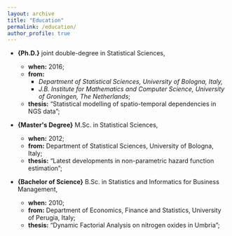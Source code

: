 ```yaml
---
layout: archive
title: "Education"
permalink: /education/
author_profile: true
---
```


+ **{Ph.D.}** joint double-degree in Statistical Sciences,
  - **when:** 2016;
  - **from:** 
      - *Department of Statistical Sciences, University of Bologna, Italy,*
      - *J.B. Institute for Mathematics and Computer Science, University of Groningen, The Netherlands*;
  - **thesis:** “Statistical modelling of spatio-temporal dependencies in NGS data”;

+ **{Master's Degree}** M.Sc. in Statistical Sciences,
  - **when:** 2012;
  - **from:** Department of Statistical Sciences, University of Bologna, Italy;
  - **thesis:** “Latest developments in non-parametric hazard function estimation”;

+ **{Bachelor of Science}** B.Sc. in Statistics and Informatics for Business Management,
  - **when:** 2010;
  - **from:** Department of Economics, Finance and Statistics, University of Perugia, Italy;
  - **thesis:** “Dynamic Factorial Analysis on nitrogen oxides in Umbria”;
